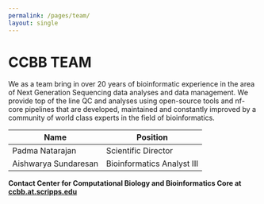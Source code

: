 ```yaml
---
permalink: /pages/team/
layout: single
---
```


# CCBB TEAM

We as a team bring in over 20 years of bioinformatic experience in the area of Next Generation Sequencing data analyses and data management. We provide top of the line QC and analyses using open-source tools and nf-core pipelines that are developed, maintained and constantly improved by a community of world class experts in the field of bioinformatics.

| Name                 | Position                |
|----------------------|-------------------------|
| Padma Natarajan      | Scientific Director     |
| Aishwarya Sundaresan | Bioinformatics Analyst III |

**Contact Center for Computational Biology and Bioinformatics Core at [ccbb.at.scripps.edu](ccbb.at.scripps.edu)**
